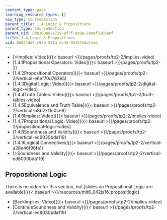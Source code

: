 ```yaml
---
content_type: page
learning_resource_types: []
ocw_type: CourseSection
parent_title: 1.4 Logic & Propositions
parent_type: CourseSection
parent_uid: 8de160a9-e729-9f7f-ec8a-58aef5106eef
title: 1.4 Logic & Propositions
uid: 0d024dd9-c98b-251a-ec45-95457e5dfede
---
```


*   [\<Implies: Video]({{< baseurl >}}/pages/proofs/tp2-2/implies-video)
*   [1.4.1Propositional Operators: Video]({{< baseurl >}}/pages/proofs/tp2-2)
*   [1.4.2Propositional Operators]({{< baseurl >}}/pages/proofs/tp2-2/vertical-e6ef70d76365)
*   [1.4.3Digital Logic: Video]({{< baseurl >}}/pages/proofs/tp2-2/digital-logic-video)
*   [1.4.4Truth Tables: Video]({{< baseurl >}}/pages/proofs/tp2-2/truth-tables-video)
*   [1.4.5Equivalence and Truth Table]({{< baseurl >}}/pages/proofs/tp2-2/vertical-b8b2711c0ce8)
*   [1.4.6Implies: Video]({{< baseurl >}}/pages/proofs/tp2-2/implies-video)
*   [1.4.7Propositional Logic: Video]({{< baseurl >}}/pages/proofs/tp2-2/propositional-logic-video)
*   [1.4.8Soundness and Validity]({{< baseurl >}}/pages/proofs/tp2-2/vertical-ed6030bda119)
*   [1.4.9Logical Connectives]({{< baseurl >}}/pages/proofs/tp2-2/vertical-a28e46f96fa1)
*   [\>Soundness and Validity]({{< baseurl >}}/pages/proofs/tp2-2/vertical-ed6030bda119)

Propositional Logic
-------------------

There is no video for this section, but [slides on Propositional Logic are available]({{< baseurl >}}/resources/mit6_042js16_propositlogic).

*   [BackImplies: Video]({{< baseurl >}}/pages/proofs/tp2-2/implies-video)
*   [ContinueSoundness and Validity]({{< baseurl >}}/pages/proofs/tp2-2/vertical-ed6030bda119)